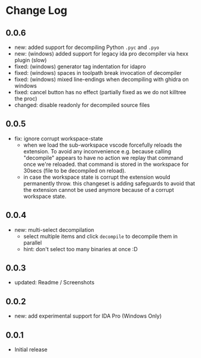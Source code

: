 # Change Log

## 0.0.6
- new: added support for decompiling Python `.pyc` and `.pyo`
- new: (windows) added support for legacy ida pro decompiler via hexx plugin (slow)
- fixed: (windows) generator tag indentation for idapro
- fixed: (windows) spaces in toolpath break invocation of decompiler
- fixed: (windows) mixed line-endings when decompiling with ghidra on windows
- fixed: cancel button has no effect (partially fixed as we do not killtree the proc)
- changed: disable readonly for decompiled source files


## 0.0.5
- fix: ignore corrupt workspace-state
  - when we load the sub-workspace vscode forcefully reloads the extension. To avoid any inconvenience e.g. because calling "decompile" appears to have no action we replay that command once we're reloaded. that command is stored in the workspace for 30secs (file to be decompiled on reload).
  - in case the workspace state is corrupt the extension would permanently throw. this changeset is adding safeguards to avoid that the extension cannot be used anymore because of a corrupt workspace state.

## 0.0.4
- new: multi-select decompilation
  - select multiple items and click `decompile` to decompile them in parallel
  - hint: don't select too many binaries at once :D

## 0.0.3
- updated: Readme / Screenshots

## 0.0.2
- new: add experimental support for IDA Pro (Windows Only)

## 0.0.1
- Initial release
